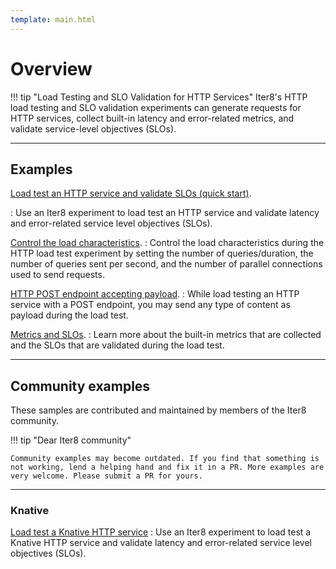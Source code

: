 ```yaml
---
template: main.html
---
```


# Overview

!!! tip "Load Testing and SLO Validation for HTTP Services"
    Iter8's HTTP load testing and SLO validation experiments can generate requests for HTTP services, collect built-in latency and error-related metrics, and validate service-level objectives (SLOs).

***

## Examples

[Load test an HTTP service and validate SLOs (quick start)](../../getting-started/your-first-experiment.md).

: Use an Iter8 experiment to load test an HTTP service and validate latency and error-related service level objectives (SLOs).

[Control the load characteristics](loadcharacteristics.md).
: Control the load characteristics during the HTTP load test experiment by setting the number of queries/duration, the number of queries sent per second, and the number of parallel connections used to send requests.

[HTTP POST endpoint accepting payload](payload.md).
: While load testing an HTTP service with a POST endpoint, you may send any type of content as payload during the load test.

[Metrics and SLOs](metricsandslos.md).
: Learn more about the built-in metrics that are collected and the SLOs that are validated during the load test.

***

## Community examples

These samples are contributed and maintained by members of the Iter8 community.

!!! tip "Dear Iter8 community" 

    Community examples may become outdated. If you find that something is not working, lend a helping hand and fix it in a PR. More examples are very welcome. Please submit a PR for yours.

***

### Knative

[Load test a Knative HTTP service](community/knative/loadtest.md)
: Use an Iter8 experiment to load test a Knative HTTP service and validate latency and error-related service level objectives (SLOs).